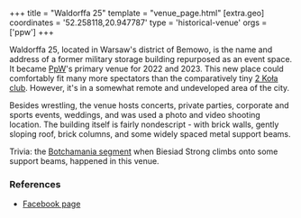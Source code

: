 +++
title = "Waldorffa 25"
template = "venue_page.html"
[extra.geo]
coordinates =  '52.258118,20.947787'
type = 'historical-venue'
orgs = ['ppw']
+++

Waldorffa 25, located in Warsaw's district of Bemowo, is the name and address of a former military storage building repurposed as an event space. It became [PpW](@/o/ppw.md)'s primary venue for 2022 and 2023. This new place could comfortably fit many more spectators than the comparatively tiny [2 Koła club](@/v/2kola.md). However, it's in a somewhat remote and undeveloped area of the city.

Besides wrestling, the venue hosts concerts, private parties, corporate and sports events, weddings, and was used a photo and video shooting location. The building itself is fairly nondescript - with brick walls, gently sloping roof, brick columns, and some widely spaced metal support beams.

Trivia: the [Botchamania segment](@/o/ppw.md#botchamania) when Biesiad Strong climbs onto some support beams, happened in this venue.

### References

* [Facebook page](https://www.facebook.com/waldorffa25/)
